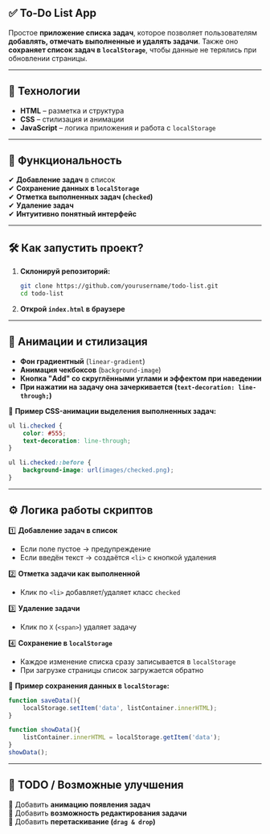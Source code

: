 ## ✅ **To-Do List App**
Простое **приложение списка задач**, которое позволяет пользователям **добавлять, отмечать выполненные и удалять задачи**. Также оно **сохраняет список задач в `localStorage`**, чтобы данные не терялись при обновлении страницы.

---

## 🚀 **Технологии**
- **HTML** – разметка и структура
- **CSS** – стилизация и анимации
- **JavaScript** – логика приложения и работа с `localStorage`

---

## 🎯 **Функциональность**
✔ **Добавление задач** в список  
✔ **Сохранение данных в `localStorage`**  
✔ **Отметка выполненных задач (`checked`)**  
✔ **Удаление задач**  
✔ **Интуитивно понятный интерфейс**

---

## 🛠 **Как запустить проект?**
1. **Склонируй репозиторий:**
   ```bash
   git clone https://github.com/yourusername/todo-list.git
   cd todo-list
   ```
2. **Открой `index.html` в браузере**

---

## 🎨 **Анимации и стилизация**
- **Фон градиентный** (`linear-gradient`)
- **Анимация чекбоксов** (`background-image`)
- **Кнопка "Add" со скруглёнными углами и эффектом при наведении**
- **При нажатии на задачу она зачеркивается (`text-decoration: line-through;`)**

📌 **Пример CSS-анимации выделения выполненных задач:**
```css
ul li.checked {
    color: #555;
    text-decoration: line-through;
}

ul li.checked::before {
    background-image: url(images/checked.png);
}
```

---

## ⚙ **Логика работы скриптов**
1️⃣ **Добавление задач в список**
- Если поле пустое → предупреждение
- Если введён текст → создаётся `<li>` с кнопкой удаления

2️⃣ **Отметка задачи как выполненной**
- Клик по `<li>` добавляет/удаляет класс `checked`

3️⃣ **Удаление задачи**
- Клик по `X` (`<span>`) удаляет задачу

4️⃣ **Сохранение в `localStorage`**
- Каждое изменение списка сразу записывается в `localStorage`
- При загрузке страницы список загружается обратно

📌 **Пример сохранения данных в `localStorage`:**
```javascript
function saveData(){
    localStorage.setItem('data', listContainer.innerHTML);
}

function showData(){
    listContainer.innerHTML = localStorage.getItem('data');
}
showData();
```

---

## 📝 **TODO / Возможные улучшения**
🔹 Добавить **анимацию появления задач**  
🔹 Добавить **возможность редактирования задачи**  
🔹 Добавить **перетаскивание (`drag & drop`)**